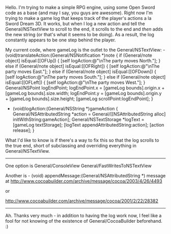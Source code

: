 Hello. I'm trying to make a simple RPG engine, using some Open Sword code as a base (and may I say, you guys are awesome). Right now I'm trying to make a game log that keeps track of the player's actions a la Sword Dream 3D. It works, but when I log a new action and tell the General/NSTextView to scroll to the end, it scrolls to the end and *then* adds the new string (or that's what it seems to be doing). As a result, the log constantly appears to be one step behind the player.

My current code, where gameLog is the outlet to the General/NSTextView:
    - (void)translateAction:(General/NSNotification *)note
{
	if (General/note object] isEqual:[[OFUp]) {
		[self logAction:@"\nThe party moves North."];
	} else if (General/note object] isEqual:[[OFRight]) {
		[self logAction:@"\nThe party moves East."];
	} else if (General/note object] isEqual:[[OFDown]) {
		[self logAction:@"\nThe party moves South."];
	} else if (General/note object] isEqual:[[OFLeft]) {
		[self logAction:@"\nThe party moves West."];
	}
	General/NSPoint logEndPoint;
	logEndPoint.x = [gameLog bounds].origin.x + [gameLog bounds].size.width;
	logEndPoint.y = [gameLog bounds].origin.y + [gameLog bounds].size.height;
	[gameLog scrollPoint:logEndPoint];
}

- (void)logAction:(General/NSString *)gameAction
{
	General/NSAttributedString *action = General/[[NSAttributedString alloc] initWithString:gameAction];
	General/NSTextStorage *logText = [gameLog textStorage];
	[logText appendAttributedString:action];
	[action release];
}


What I'd like to know is if there's a way to fix this so that the log scrolls to the true end, short of subclassing and overriding everything in General/NSTextView.

----
One option is General/ConsoleView General/FastWritesToNSTextView

Another is - (void) appendMessage:(General/NSAttributedString *) message at http://www.cocoabuilder.com/archive/message/cocoa/2003/4/26/4493

or

http://www.cocoabuilder.com/archive/message/cocoa/2001/2/22/28382

----
Ah. Thanks very much - in addition to having the log work now, I feel like a fool for not knowing of the existence of General/CocoaBuilder beforehand. :)